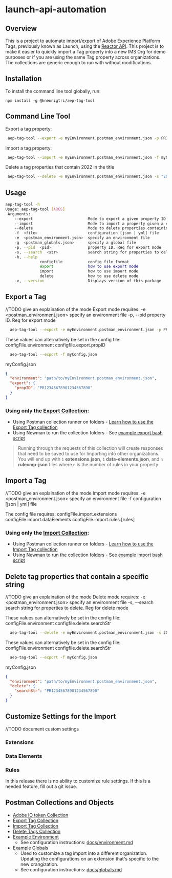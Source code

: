 # launch-api-automation

## Overview

This is a project to automate import/export of Adobe Experience Platform Tags, previously known as Launch, using the [Reactor API](https://www.adobe.io/experience-platform-apis/references/reactor/). This project is to make it easier to quickly import a Tag property into a new IMS Org for demo purposes or if you are using the same Tag property across organizations. The collections are generic enough to run with without modifications. 

<!-- START doctoc -->
<!-- END doctoc -->

## Installation
To install the command line tool globally, run:

```shell
npm install -g @knennigtri/aep-tag-tool
```

## Command Line Tool

Export a tag property:
```bash
 aep-tag-tool --export -e myEnvironment.postman_environment.json -p PR12345678901234567890
```

Import a tag property:
```bash
 aep-tag-tool --import -e myEnvironment.postman_environment.json -f myConfig.json
```

Delete a tag properties that contain 2022 in the title
```bash
 aep-tag-tool --delete -e myEnvironment.postman_environment.json -s "2022"
```

## Usage
```bash
aep-tag-tool -h
Usage: aep-tag-tool [ARGS]
 Arguments:
    --export                        Mode to export a given property ID
    --import                        Mode to import a property given a config file
    --delete                        Mode to delete properties containing a specific string
    -f  <file>                      configuration [json | yml] file
    -e  <postman_environment.json>  specify an environment file
    -g  <postman_globals.json>      specify a global file
    -p, --pid  <pid>                property ID. Req for export mode
    -s, --search  <str>             search string for properties to delete. Reg for delete mode
    -h, --help
               configfile           config file format
               export               how to use export mode
               import               how to use import mode
               delete               how to use delete mode
    -v, --version                   Displays version of this package
```
## Export a Tag
//TODO give an explaination of the mode
Export mode requires:
 -e  <postman_environment.json>  specify an environment file
 -p, --pid  <pid>                property ID. Req for export mode

```bash
  aep-tag-tool --export -e myEnvironment.postman_environment.json -p PR12345678901234567890
```

These values can alternatively be set in the config file:
   configFile.environment
   configfile.export.propID

```bash
  aep-tag-tool --export -f myConfig.json
```
myConfig.json
```json
{
  "environment": "path/to/myEnvironment.postman_environment.json",
  "export": {
    "propID": "PR12345678901234567890"
  }
}
```

### Using only the [Export Collection](collections/Export%20Tag%20Property.postman_collection.json):
* Using Postman collection runner on folders - [Learn how to use the Export Tag collection](exportTagCollection.md)
* Using Newman to run the collection folders - See [example export bash script](example-venia-tag/export-tag.sh)

> Running through the requests of this collection will create responses that need to be saved to use for Importing into other organizations. You will end up with `1` **extensions.json**, `1` **data-elements.json**, and `n` **rulecmp-json** files where `n` is the number of rules in your property

## Import a Tag
//TODO give an explaination of the mode
Import mode requires:
 -e  <postman_environment.json>  specify an environment file
 -f  <file>                      configuration [json | yml] file

  The config file requires:
    configFile.import.extensions
    configFile.import.dataElements
    configFile.import.rules.[rules]

### Using only the [Import Collection](collections/Import%20Tag%20Property.postman_collection.json):
* Using Postman collection runner on folders - [Learn how to use the Import Tag collection](importTagCollection.md)
* Using Newman to run the collection folders - See [example import bash script](example-venia-tag/import-venia-tag.sh) 

## Delete tag properties that contain a specific string
//TODO give an explaination of the mode
Delete mode requires:
 -e  <postman_environment.json>  specify an environment file
 -s, --search  <str>             search string for properties to delete. Reg for delete mode
  
  These values can alternatively be set in the config file:
    configFile.environment
    configfile.delete.searchStr

```bash
  aep-tag-tool --delete -e myEnvironment.postman_environment.json -s 2022
```

These values can alternatively be set in the config file:
   configFile.environment
   configfile.delete.searchStr

```bash
  aep-tag-tool --export -f myConfig.json
```
myConfig.json
```json
{
  "environment": "path/to/myEnvironment.postman_environment.json",
  "delete": {
    "searchStr": "PR12345678901234567890"
  }
}
```

## Customize Settings for the Import
//TODO document custom settings

### Extensions

### Data Elements

### Rules
In this release there is no ability to customize rule settings. If this is a needed feature, fill out a git issue.

## Postman Collections and Objects

* [Adobe IO token Collection](collections/Adobe%20IO%20Token.postman_collection.json)
* [Export Tag Collection](collections/Export%20Tag%20Property.postman_collection.json)
* [Import Tag Collection](collections/Import%20Tag%20Property.postman_collection.json)
* [Delete Tags Collection](collections/Delete%20Properties.postman_collection.json)
* [Example Environment](docs/example.postman_environment.json)
  * See configuration instructions: [docs/environment.md](docs/environment.md) 
* [Example Globals](docs/example.postman-globals.json)
  * Used to customize a tag import into a different organization. Updating the configurations on an extension that's specific to the new orangization.
  * See configuration instructions: [docs/globals.md](docs/globals.md) 